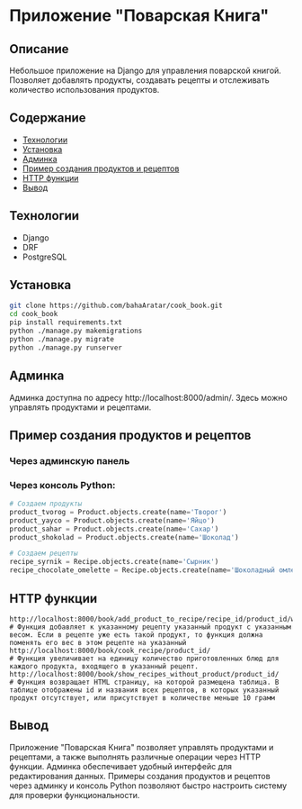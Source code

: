# Приложение "Поварская Книга"
## Описание
Небольшое приложение на Django для управления поварской книгой. Позволяет добавлять продукты, создавать рецепты и отслеживать количество использования продуктов.

## Содержание
- [Технологии](#Технологии)
- [Установка](#Установка)
- [Админка](#Админка)
- [Пример создания продуктов и рецептов](#Пример-создания-продуктов-и-рецептов)
- [HTTP функции](#HTTP-функции)
- [Вывод](#Вывод)
## Технологии
- Django
- DRF
- PostgreSQL
## Установка
```sh
git clone https://github.com/bahaAratar/cook_book.git
cd cook_book
pip install requirements.txt
python ./manage.py makemigrations
python ./manage.py migrate
python ./manage.py runserver
```
## Админка
Админка доступна по адресу http://localhost:8000/admin/. Здесь можно управлять продуктами и рецептами.
## Пример создания продуктов и рецептов
### Через админскую панель
### Через консоль Python:
```python
# Создаем продукты
product_tvorog = Product.objects.create(name='Творог')
product_yayco = Product.objects.create(name='Яйцо')
product_sahar = Product.objects.create(name='Сахар')
product_shokolad = Product.objects.create(name='Шоколад')

# Создаем рецепты
recipe_syrnik = Recipe.objects.create(name='Сырник')
recipe_chocolate_omelette = Recipe.objects.create(name='Шоколадный омлет')
```
## HTTP функции
```
http://localhost:8000/book/add_product_to_recipe/recipe_id/product_id/weight/
# Функция добавляет к указанному рецепту указанный продукт с указанным весом. Если в рецепте уже есть такой продукт, то функция должна поменять его вес в этом рецепте на указанный
http://localhost:8000/book/cook_recipe/product_id/
# Функция увеличивает на единицу количество приготовленных блюд для каждого продукта, входящего в указанный рецепт.
http://localhost:8000/book/show_recipes_without_product/product_id/
# Функция возвращает HTML страницу, на которой размещена таблица. В таблице отображены id и названия всех рецептов, в которых указанный продукт отсутствует, или присутствует в количестве меньше 10 грамм
```
## Вывод
Приложение "Поварская Книга" позволяет управлять продуктами и рецептами, а также выполнять различные операции через HTTP функции. Админка обеспечивает удобный интерфейс для редактирования данных. Примеры создания продуктов и рецептов через админку и консоль Python позволяют быстро настроить систему для проверки функциональности.
